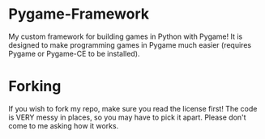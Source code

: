 # Pygame-Framework
My custom framework for building games in Python with Pygame! It is designed to make programming games in Pygame much easier (requires Pygame or Pygame-CE to be installed).



# Forking
If you wish to fork my repo, make sure you read the license first! The code is VERY messy in places, so you may have to pick it apart. Please don't come to me asking how it works.
